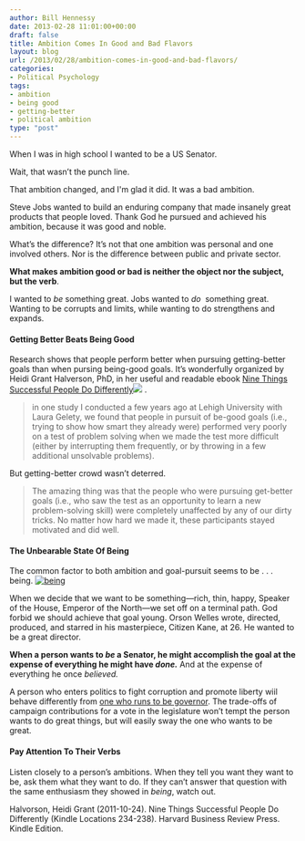 ```yaml
---
author: Bill Hennessy
date: 2013-02-28 11:01:00+00:00
draft: false
title: Ambition Comes In Good and Bad Flavors
layout: blog
url: /2013/02/28/ambition-comes-in-good-and-bad-flavors/
categories:
- Political Psychology
tags:
- ambition
- being good
- getting-better
- political ambition
type: "post"
---
```


When I was in high school I wanted to be a US Senator.

Wait, that wasn’t the punch line.

That ambition changed, and I'm glad it did. It was a bad ambition.

Steve Jobs wanted to build an enduring company that made insanely great products that people loved. Thank God he pursued and achieved his ambition, because it was good and noble.

What’s the difference? It’s not that one ambition was personal and one involved others. Nor is the difference between public and private sector.

**What makes ambition good or bad is neither the object nor the subject, but the verb**.

I wanted to _be_ something great. Jobs wanted to _do_  something great. Wanting to be corrupts and limits, while wanting to do strengthens and expands.


#### Getting Better Beats Being Good


Research shows that people perform better when pursuing getting-better goals than when pursing being-good goals. It’s wonderfully organized by Heidi Grant Halverson, PhD, in her useful and readable ebook [Nine Things Successful People Do Differently](https://www.amazon.com/gp/product/B00607EX1E/ref=as_li_ss_tl?ie=UTF8&camp=1789&creative=390957&creativeASIN=B00607EX1E&linkCode=as2&tag=hennesssview-20)![](https://www.assoc-amazon.com/e/ir?t=hennesssview-20&l=as2&o=1&a=B00607EX1E)
.


> in one study I conducted a few years ago at Lehigh University with Laura Gelety, we found that people in pursuit of be-good goals (i.e., trying to show how smart they already were) performed very poorly on a test of problem solving when we made the test more difficult (either by interrupting them frequently, or by throwing in a few additional unsolvable problems).


But getting-better crowd wasn’t deterred.


> The amazing thing was that the people who were pursuing get-better goals (i.e., who saw the test as an opportunity to learn a new problem-solving skill) were completely unaffected by any of our dirty tricks. No matter how hard we made it, these participants stayed motivated and did well.




#### The Unbearable State Of Being


The common factor to both ambition and goal-pursuit seems to be . . . being. [![being](https://hennessysview.com/wp-content/uploads/2013/02/being_thumb.jpg)
](https://hennessysview.com/wp-content/uploads/2013/02/being.jpg)

When we decide that we want to be something—rich, thin, happy, Speaker of the House, Emperor of the North—we set off on a terminal path. God forbid we should achieve that goal young. Orson Welles wrote, directed, produced, and starred in his masterpiece, Citizen Kane, at 26. He wanted to be a great director.

**When a person wants to _be_ a Senator, he might accomplish the goal at the expense of everything he might have _done._** And at the expense of everything he once _believed._

A person who enters politics to fight corruption and promote liberty wiil behave differently from [one who runs to be governor](https://hennessysview.com/2013/02/24/the-republican-party-seems-bent-on-destruction/). The trade-offs of campaign contributions for a vote in the legislature won’t tempt the person wants to do great things, but will easily sway the one who wants to be great.


#### Pay Attention To Their Verbs


Listen closely to a person’s ambitions. When they tell you want they want to be, ask them what they want to do. If they can’t answer that question with the same enthusiasm they showed in _being_, watch out.



Halvorson, Heidi Grant (2011-10-24). Nine Things Successful People Do Differently (Kindle Locations 234-238). Harvard Business Review Press. Kindle Edition.
